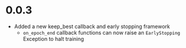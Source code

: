 # 0.0.3
- Added a new keep_best callback and early stopping framework
  - `on_epoch_end` callback functions can now raise an `EarlyStopping` Exception to halt training